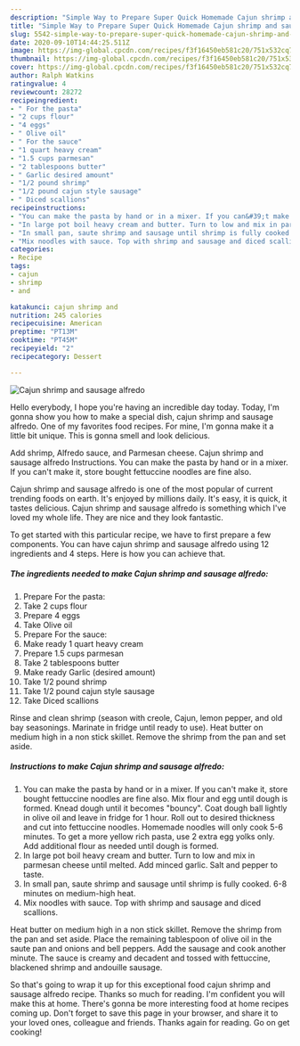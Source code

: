 ```yaml
---
description: "Simple Way to Prepare Super Quick Homemade Cajun shrimp and sausage alfredo"
title: "Simple Way to Prepare Super Quick Homemade Cajun shrimp and sausage alfredo"
slug: 5542-simple-way-to-prepare-super-quick-homemade-cajun-shrimp-and-sausage-alfredo
date: 2020-09-10T14:44:25.511Z
image: https://img-global.cpcdn.com/recipes/f3f16450eb581c20/751x532cq70/cajun-shrimp-and-sausage-alfredo-recipe-main-photo.jpg
thumbnail: https://img-global.cpcdn.com/recipes/f3f16450eb581c20/751x532cq70/cajun-shrimp-and-sausage-alfredo-recipe-main-photo.jpg
cover: https://img-global.cpcdn.com/recipes/f3f16450eb581c20/751x532cq70/cajun-shrimp-and-sausage-alfredo-recipe-main-photo.jpg
author: Ralph Watkins
ratingvalue: 4
reviewcount: 28272
recipeingredient:
- " For the pasta"
- "2 cups flour"
- "4 eggs"
- " Olive oil"
- " For the sauce"
- "1 quart heavy cream"
- "1.5 cups parmesan"
- "2 tablespoons butter"
- " Garlic desired amount"
- "1/2 pound shrimp"
- "1/2 pound cajun style sausage"
- " Diced scallions"
recipeinstructions:
- "You can make the pasta by hand or in a mixer. If you can&#39;t make it, store bought fettuccine noodles are fine also. Mix flour and egg until dough is formed. Knead dough until it becomes &#34;bouncy&#34;. Coat dough ball lightly in olive oil and leave in fridge for 1 hour. Roll out to desired thickness and cut into fettuccine noodles. Homemade noodles will only cook 5-6 minutes. To get a more yellow rich pasta, use 2 extra egg yolks only. Add additional flour as needed until dough is formed."
- "In large pot boil heavy cream and butter. Turn to low and mix in parmesan cheese until melted. Add minced garlic. Salt and pepper to taste."
- "In small pan, saute shrimp and sausage until shrimp is fully cooked. 6-8 minutes on medium-high heat."
- "Mix noodles with sauce. Top with shrimp and sausage and diced scallions."
categories:
- Recipe
tags:
- cajun
- shrimp
- and

katakunci: cajun shrimp and 
nutrition: 245 calories
recipecuisine: American
preptime: "PT13M"
cooktime: "PT45M"
recipeyield: "2"
recipecategory: Dessert

---
```



![Cajun shrimp and sausage alfredo](https://img-global.cpcdn.com/recipes/f3f16450eb581c20/751x532cq70/cajun-shrimp-and-sausage-alfredo-recipe-main-photo.jpg)

Hello everybody, I hope you're having an incredible day today. Today, I'm gonna show you how to make a special dish, cajun shrimp and sausage alfredo. One of my favorites food recipes. For mine, I'm gonna make it a little bit unique. This is gonna smell and look delicious.

Add shrimp, Alfredo sauce, and Parmesan cheese. Cajun shrimp and sausage alfredo Instructions. You can make the pasta by hand or in a mixer. If you can&#39;t make it, store bought fettuccine noodles are fine also.

Cajun shrimp and sausage alfredo is one of the most popular of current trending foods on earth. It's enjoyed by millions daily. It's easy, it is quick, it tastes delicious. Cajun shrimp and sausage alfredo is something which I've loved my whole life. They are nice and they look fantastic.


To get started with this particular recipe, we have to first prepare a few components. You can have cajun shrimp and sausage alfredo using 12 ingredients and 4 steps. Here is how you can achieve that.

<!--inarticleads1-->

##### The ingredients needed to make Cajun shrimp and sausage alfredo:

1. Prepare  For the pasta:
1. Take 2 cups flour
1. Prepare 4 eggs
1. Take  Olive oil
1. Prepare  For the sauce:
1. Make ready 1 quart heavy cream
1. Prepare 1.5 cups parmesan
1. Take 2 tablespoons butter
1. Make ready  Garlic (desired amount)
1. Take 1/2 pound shrimp
1. Take 1/2 pound cajun style sausage
1. Take  Diced scallions


Rinse and clean shrimp (season with creole, Cajun, lemon pepper, and old bay seasonings. Marinate in fridge until ready to use). Heat butter on medium high in a non stick skillet. Remove the shrimp from the pan and set aside. 

<!--inarticleads2-->

##### Instructions to make Cajun shrimp and sausage alfredo:

1. You can make the pasta by hand or in a mixer. If you can&#39;t make it, store bought fettuccine noodles are fine also. Mix flour and egg until dough is formed. Knead dough until it becomes &#34;bouncy&#34;. Coat dough ball lightly in olive oil and leave in fridge for 1 hour. Roll out to desired thickness and cut into fettuccine noodles. Homemade noodles will only cook 5-6 minutes. To get a more yellow rich pasta, use 2 extra egg yolks only. Add additional flour as needed until dough is formed.
1. In large pot boil heavy cream and butter. Turn to low and mix in parmesan cheese until melted. Add minced garlic. Salt and pepper to taste.
1. In small pan, saute shrimp and sausage until shrimp is fully cooked. 6-8 minutes on medium-high heat.
1. Mix noodles with sauce. Top with shrimp and sausage and diced scallions.


Heat butter on medium high in a non stick skillet. Remove the shrimp from the pan and set aside. Place the remaining tablespoon of olive oil in the saute pan and onions and bell peppers. Add the sausage and cook another minute. The sauce is creamy and decadent and tossed with fettuccine, blackened shrimp and andouille sausage. 

So that's going to wrap it up for this exceptional food cajun shrimp and sausage alfredo recipe. Thanks so much for reading. I'm confident you will make this at home. There's gonna be more interesting food at home recipes coming up. Don't forget to save this page in your browser, and share it to your loved ones, colleague and friends. Thanks again for reading. Go on get cooking!

